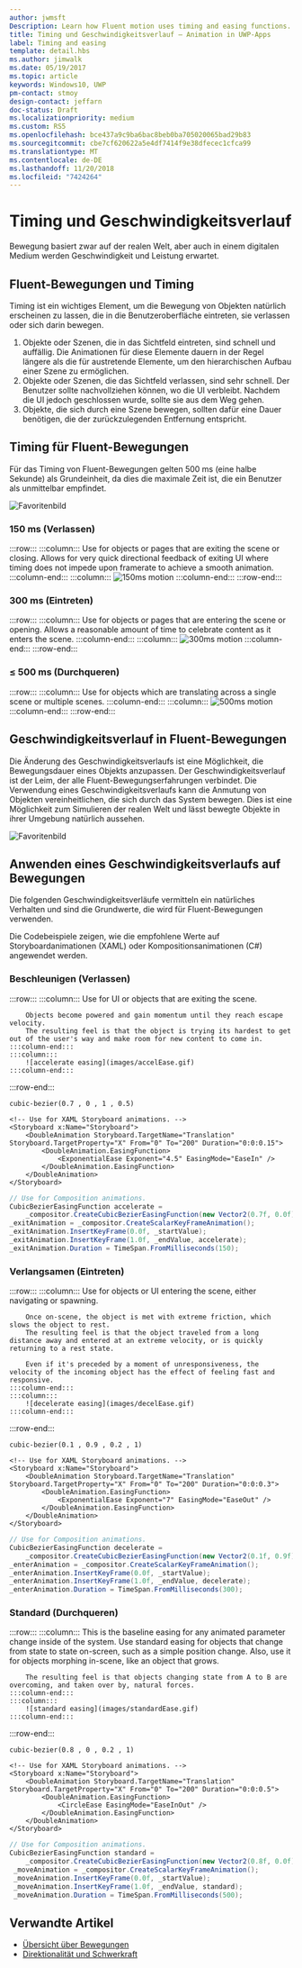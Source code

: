 ```yaml
---
author: jwmsft
Description: Learn how Fluent motion uses timing and easing functions.
title: Timing und Geschwindigkeitsverlauf – Animation in UWP-Apps
label: Timing and easing
template: detail.hbs
ms.author: jimwalk
ms.date: 05/19/2017
ms.topic: article
keywords: Windows10, UWP
pm-contact: stmoy
design-contact: jeffarn
doc-status: Draft
ms.localizationpriority: medium
ms.custom: RS5
ms.openlocfilehash: bce437a9c9ba6bac8beb0ba705020065bad29b83
ms.sourcegitcommit: cbe7cf620622a5e4df7414f9e38dfecec1cfca99
ms.translationtype: MT
ms.contentlocale: de-DE
ms.lasthandoff: 11/20/2018
ms.locfileid: "7424264"
---
```

# <a name="timing-and-easing"></a>Timing und Geschwindigkeitsverlauf

Bewegung basiert zwar auf der realen Welt, aber auch in einem digitalen Medium werden Geschwindigkeit und Leistung erwartet. 

## <a name="how-fluent-motion-uses-time"></a>Fluent-Bewegungen und Timing

Timing ist ein wichtiges Element, um die Bewegung von Objekten natürlich erscheinen zu lassen, die in die Benutzeroberfläche eintreten, sie verlassen oder sich darin bewegen.

1. Objekte oder Szenen, die in das Sichtfeld eintreten, sind schnell und auffällig. Die Animationen für diese Elemente dauern in der Regel längere als die für austretende Elemente, um den hierarchischen Aufbau einer Szene zu ermöglichen.
1. Objekte oder Szenen, die das Sichtfeld verlassen, sind sehr schnell. Der Benutzer sollte nachvollziehen können, wo die UI verbleibt. Nachdem die UI jedoch geschlossen wurde, sollte sie aus dem Weg gehen.
1. Objekte, die sich durch eine Szene bewegen, sollten dafür eine Dauer benötigen, die der zurückzulegenden Entfernung entspricht.

## <a name="timing-in-fluent-motion"></a>Timing für Fluent-Bewegungen

Für das Timing von Fluent-Bewegungen gelten 500 ms (eine halbe Sekunde) als Grundeinheit, da dies die maximale Zeit ist, die ein Benutzer als unmittelbar empfindet.

![Favoritenbild](images/time.gif)

### <a name="150ms-exit"></a>**150 ms** (Verlassen)

:::row:::
    :::column:::
        Use for objects or pages that are exiting the scene or closing.
        Allows for very quick directional feedback of exiting UI where timing does not impede upon framerate to achieve a smooth animation.
    :::column-end:::
    :::column:::
        ![150ms motion](images/150msAlt.gif)
    :::column-end:::
:::row-end:::

### <a name="300ms-enter"></a>**300 ms** (Eintreten)

:::row:::
    :::column:::
        Use for objects or pages that are entering the scene or opening.
        Allows a reasonable amount of time to celebrate content as it enters the scene.
    :::column-end:::
    :::column:::
        ![300ms motion](images/300ms.gif)
    :::column-end:::
:::row-end:::

### <a name="500ms-move"></a>**≤ 500 ms** (Durchqueren)

:::row:::
    :::column:::
        Use for objects which are translating across a single scene or multiple scenes. 
    :::column-end:::
    :::column:::
        ![500ms motion](images/500ms.gif)
    :::column-end:::
:::row-end:::

## <a name="easing-in-fluent-motion"></a>Geschwindigkeitsverlauf in Fluent-Bewegungen

Die Änderung des Geschwindigkeitsverlaufs ist eine Möglichkeit, die Bewegungsdauer eines Objekts anzupassen. Der Geschwindigkeitsverlauf ist der Leim, der alle Fluent-Bewegungserfahrungen verbindet. Die Verwendung eines Geschwindigkeitsverlaufs kann die Anmutung von Objekten vereinheitlichen, die sich durch das System bewegen. Dies ist eine Möglichkeit zum Simulieren der realen Welt und lässt bewegte Objekte in ihrer Umgebung natürlich aussehen.

![Favoritenbild](images/easing.gif)

## <a name="apply-easing-to-motion"></a>Anwenden eines Geschwindigkeitsverlaufs auf Bewegungen

Die folgenden Geschwindigkeitsverläufe vermitteln ein natürliches Verhalten und sind die Grundwerte, die wird für Fluent-Bewegungen verwenden.

Die Codebeispiele zeigen, wie die empfohlene Werte auf Storyboardanimationen (XAML) oder Kompositionsanimationen (C#) angewendet werden.

### <a name="accelerate-exit"></a>**Beschleunigen** (Verlassen)

:::row:::
    :::column:::
        Use for UI or objects that are exiting the scene.

        Objects become powered and gain momentum until they reach escape velocity.
        The resulting feel is that the object is trying its hardest to get out of the user's way and make room for new content to come in.
    :::column-end:::
    :::column:::
        ![accelerate easing](images/accelEase.gif)
    :::column-end:::
:::row-end:::

```
cubic-bezier(0.7 , 0 , 1 , 0.5)
```

```xaml
<!-- Use for XAML Storyboard animations. -->
<Storyboard x:Name="Storyboard">
    <DoubleAnimation Storyboard.TargetName="Translation" Storyboard.TargetProperty="X" From="0" To="200" Duration="0:0:0.15">
        <DoubleAnimation.EasingFunction>
            <ExponentialEase Exponent="4.5" EasingMode="EaseIn" />
        </DoubleAnimation.EasingFunction>
    </DoubleAnimation>
</Storyboard>
```

```csharp
// Use for Composition animations.
CubicBezierEasingFunction accelerate =
    _compositor.CreateCubicBezierEasingFunction(new Vector2(0.7f, 0.0f), new Vector2(1.0f, 0.5f));
_exitAnimation = _compositor.CreateScalarKeyFrameAnimation();
_exitAnimation.InsertKeyFrame(0.0f, _startValue);
_exitAnimation.InsertKeyFrame(1.0f, _endValue, accelerate);
_exitAnimation.Duration = TimeSpan.FromMilliseconds(150);
```

### <a name="decelerate-enter"></a>**Verlangsamen** (Eintreten)

:::row:::
    :::column:::
        Use for objects or UI entering the scene, either navigating or spawning.

        Once on-scene, the object is met with extreme friction, which slows the object to rest.
        The resulting feel is that the object traveled from a long distance away and entered at an extreme velocity, or is quickly returning to a rest state.

        Even if it's preceded by a moment of unresponsiveness, the velocity of the incoming object has the effect of feeling fast and responsive.
    :::column-end:::
    :::column:::
        ![decelerate easing](images/decelEase.gif)
    :::column-end:::
:::row-end:::

```
cubic-bezier(0.1 , 0.9 , 0.2 , 1)
```

```xaml
<!-- Use for XAML Storyboard animations. -->
<Storyboard x:Name="Storyboard">
    <DoubleAnimation Storyboard.TargetName="Translation" Storyboard.TargetProperty="X" From="0" To="200" Duration="0:0:0.3">
        <DoubleAnimation.EasingFunction>
            <ExponentialEase Exponent="7" EasingMode="EaseOut" />
        </DoubleAnimation.EasingFunction>
    </DoubleAnimation>
</Storyboard>
```

```csharp
// Use for Composition animations.
CubicBezierEasingFunction decelerate =
    _compositor.CreateCubicBezierEasingFunction(new Vector2(0.1f, 0.9f), new Vector2(0.2f, 1.0f));
_enterAnimation = _compositor.CreateScalarKeyFrameAnimation();
_enterAnimation.InsertKeyFrame(0.0f, _startValue);
_enterAnimation.InsertKeyFrame(1.0f, _endValue, decelerate);
_enterAnimation.Duration = TimeSpan.FromMilliseconds(300);
```

### <a name="standard-easing-move"></a>**Standard** (Durchqueren)

:::row:::
    :::column:::
        This is the baseline easing for any animated parameter change inside of the system.
        Use standard easing for objects that change from state to state on-screen, such as a simple position change. Also, use it for objects morphing in-scene, like an object that grows.

        The resulting feel is that objects changing state from A to B are overcoming, and taken over by, natural forces.
    :::column-end:::
    :::column:::
        ![standard easing](images/standardEase.gif)
    :::column-end:::
:::row-end:::

```
cubic-bezier(0.8 , 0 , 0.2 , 1)
```

```xaml
<!-- Use for XAML Storyboard animations. -->
<Storyboard x:Name="Storyboard">
    <DoubleAnimation Storyboard.TargetName="Translation" Storyboard.TargetProperty="X" From="0" To="200" Duration="0:0:0.5">
        <DoubleAnimation.EasingFunction>
            <CircleEase EasingMode="EaseInOut" />
        </DoubleAnimation.EasingFunction>
    </DoubleAnimation>
</Storyboard>
```

```csharp
// Use for Composition animations.
CubicBezierEasingFunction standard =
    _compositor.CreateCubicBezierEasingFunction(new Vector2(0.8f, 0.0f), new Vector2(0.2f, 1.0f));
 _moveAnimation = _compositor.CreateScalarKeyFrameAnimation();
 _moveAnimation.InsertKeyFrame(0.0f, _startValue);
 _moveAnimation.InsertKeyFrame(1.0f, _endValue, standard);
 _moveAnimation.Duration = TimeSpan.FromMilliseconds(500);
```

## <a name="related-articles"></a>Verwandte Artikel

- [Übersicht über Bewegungen](index.md)
- [Direktionalität und Schwerkraft](directionality-and-gravity.md)
